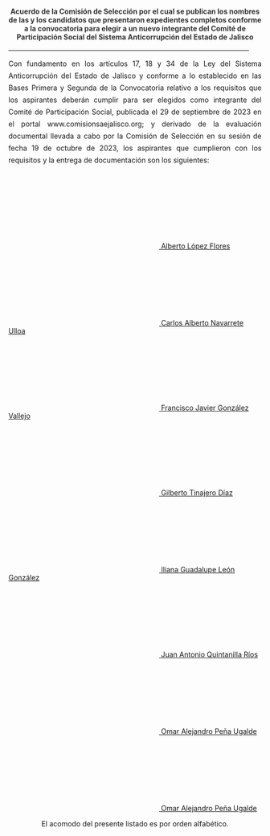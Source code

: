 <!--- title: "" feature_text: | # PRIMERA ETAPA DEL PROCESO DE SELECCIÓN 2020 --->
<h4 style="color: #333333; text-align:center">Acuerdo de la Comisión de Selección por el cual se publican los nombres de las y los candidatos que presentaron expedientes completos conforme a la convocatoria  para elegir a un nuevo integrante del Comité de Participación Social del Sistema Anticorrupción del Estado de Jalisco</h4>
<div style="text-align:center">
    <hr style="width:95%">
</div>
<div style="text-align:justify; line-height: 1.5rem"><span>Con fundamento en los artículos 17, 18 y 34 de la Ley del Sistema Anticorrupción del Estado de Jalisco y conforme a lo establecido en las Bases Primera y Segunda de la Convocatoria relativo a los requisitos que los aspirantes deberán cumplir para ser elegidos como integrante del Comité de Participación Social, publicada el 29 de septiembre de 2023 en el portal www.comisionsaejalisco.org; y derivado de la evaluación documental llevada a cabo por la Comisión de Selección en su sesión de fecha 19 de octubre de 2023, los aspirantes que cumplieron con los requisitos y la entrega de documentación son los siguientes:

</span></div>
<p></p>
<p></p>
<p></p>
<div class="row">
    <div class="column">
         <a href="/CV2022/ANDRES EMILIANO VALDEZ HUERTA.pdf" class="hangingindent">
            <svg class="icon" role="img">
                <use xlink:href="#doc-pdf"></use>
            </svg> <span class="specialunderline" style="line-height: 1rem; vertical-align: text-bottom;">
Alberto López Flores</span></a>
          <br>
        <a href="/CV2022/CARLOS SERVIN UGARTE.pdf" class="hangingindent">
            <svg class="icon" role="img">
                <use xlink:href="#doc-pdf"></use>
            </svg> <span class="specialunderline" style="line-height: 1rem; vertical-align: text-bottom;">
Carlos Alberto Navarrete Ulloa</span></a>
        <br>
            <a href="/CV2022/DIANA VERA ALVAREZ.pdf" class="hangingindent">
            <svg class="icon" role="img">
                <use xlink:href="#doc-pdf"></use>
            </svg> <span class="specialunderline" style="line-height: 1rem; vertical-align: text-bottom;">
Francisco Javier González Vallejo</span></a>
          <br>
         <a href="/CV2022/FERNANDO GARCIA ESCALERA_compressed.pdf" class="hangingindent">
            <svg class="icon" role="img">
                <use xlink:href="#doc-pdf"></use>
            </svg> <span class="specialunderline" style="line-height: 1rem; vertical-align: text-bottom;">
Gilberto Tinajero Díaz</span></a>
<br>
<a href="/CV2022/MONICA LIZETH RUÍZ PRECIADO.PDF" class="hangingindent">
            <svg class="icon" role="img">
                <use xlink:href="#doc-pdf"></use>
            </svg> <span class="specialunderline" style="line-height: 1rem; vertical-align: text-bottom;">
Iliana Guadalupe León González</span></a>
<br>
<a href="/CV2022/NATALIA MENDOZA SERVIN.pdf" class="hangingindent">
            <svg class="icon" role="img">
                <use xlink:href="#doc-pdf"></use>
            </svg> <span class="specialunderline" style="line-height: 1rem; vertical-align: text-bottom;">
Juan Antonio Quintanilla Ríos</span></a>        
 <br>
<a href="/CV2022/SANDRA NADEZHDA MARTINEZ DIAZ COVARRUBIAS.pdf" class="hangingindent">
            <svg class="icon" role="img">
                <use xlink:href="#doc-pdf"></use>
            </svg> <span class="specialunderline" style="line-height: 1rem; vertical-align: text-bottom;">
Omar Alejandro Peña Ugalde</span></a>       
  <br>      
    <a href="/CV2022/VIRIDIANA CHAVEZ BUSTAMANTE.pdf" class="hangingindent">
            <svg class="icon" role="img">
                <use xlink:href="#doc-pdf"></use>
            </svg> <span class="specialunderline" style="line-height: 1rem; vertical-align: text-bottom;">
Omar Alejandro Peña Ugalde</span></a>     
     
<br> 
</div>
<p></p>
<p style="text-align:center">El acomodo del presente listado es por orden alfabético.</p>
<p></p>
<p></p>
